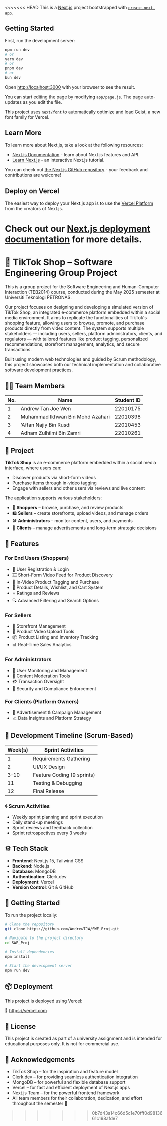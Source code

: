 <<<<<<< HEAD
This is a [Next.js](https://nextjs.org) project bootstrapped with [`create-next-app`](https://github.com/vercel/next.js/tree/canary/packages/create-next-app).

## Getting Started

First, run the development server:

```bash
npm run dev
# or
yarn dev
# or
pnpm dev
# or
bun dev
```

Open [http://localhost:3000](http://localhost:3000) with your browser to see the result.

You can start editing the page by modifying `app/page.js`. The page auto-updates as you edit the file.

This project uses [`next/font`](https://nextjs.org/docs/app/building-your-application/optimizing/fonts) to automatically optimize and load [Geist](https://vercel.com/font), a new font family for Vercel.

## Learn More

To learn more about Next.js, take a look at the following resources:

- [Next.js Documentation](https://nextjs.org/docs) - learn about Next.js features and API.
- [Learn Next.js](https://nextjs.org/learn) - an interactive Next.js tutorial.

You can check out [the Next.js GitHub repository](https://github.com/vercel/next.js) - your feedback and contributions are welcome!

## Deploy on Vercel

The easiest way to deploy your Next.js app is to use the [Vercel Platform](https://vercel.com/new?utm_medium=default-template&filter=next.js&utm_source=create-next-app&utm_campaign=create-next-app-readme) from the creators of Next.js.

Check out our [Next.js deployment documentation](https://nextjs.org/docs/app/building-your-application/deploying) for more details.
=======
# 🛒 TikTok Shop – Software Engineering Group Project

This is a group project for the Software Engineering and Human-Computer Interaction (TEB2014) course, conducted during the May 2025 semester at Universiti Teknologi PETRONAS.

Our project focuses on designing and developing a simulated version of TikTok Shop, an integrated e-commerce platform embedded within a social media environment. It aims to replicate the functionalities of TikTok's shopping feature, allowing users to browse, promote, and purchase products directly from video content. The system supports multiple stakeholders — including users, sellers, platform administrators, clients, and regulators — with tailored features like product tagging, personalized recommendations, storefront management, analytics, and secure transactions.

Built using modern web technologies and guided by Scrum methodology, this project showcases both our technical implementation and collaborative software development practices.

## 👨‍💻 Team Members

| No. | Name                             | Student ID |
| --- | -------------------------------- | ---------- |
| 1   | Andrew Tan Joe Wen               | 22010175   |
| 2   | Muhammad Ikhwan Bin Mohd Azahari | 22010398   |
| 3   | ‘Affan Najiy Bin Rusdi           | 22010453   |
| 4   | Adham Zulhilmi Bin Zamri         | 22010261   |

## 📌 Project

**TikTok Shop** is an e-commerce platform embedded within a social media interface, where users can:

- Discover products via short-form videos
- Purchase items through in-video tagging
- Engage with sellers and other users via reviews and live content

The application supports various stakeholders:

- 👤 **Shoppers** – browse, purchase, and review products
- 🛍️ **Sellers** – create storefronts, upload videos, and manage orders
- 🛠️ **Administrators** – monitor content, users, and payments
- 💼 **Clients** – manage advertisements and long-term strategic decisions

## 🧠 Features

### For End Users (Shoppers)

- 🔐 User Registration & Login
- 🎞️ Short-Form Video Feed for Product Discovery
- 🛒 In-Video Product Tagging and Purchase
- 🧾 Product Details, Wishlist, and Cart System
- ⭐ Ratings and Reviews
- 🔍 Advanced Filtering and Search Options

### For Sellers

- 🏪 Storefront Management
- 📸 Product Video Upload Tools
- 📦 Product Listing and Inventory Tracking
- 📊 Real-Time Sales Analytics

### For Administrators

- 👥 User Monitoring and Management
- 🧹 Content Moderation Tools
- 💳 Transaction Oversight
- 🔐 Security and Compliance Enforcement

### For Clients (Platform Owners)

- 📢 Advertisement & Campaign Management
- 📈 Data Insights and Platform Strategy

## 📅 Development Timeline (Scrum-Based)

| Week(s) | Sprint Activities          |
| ------- | -------------------------- |
| 1       | Requirements Gathering     |
| 2       | UI/UX Design               |
| 3–10    | Feature Coding (9 sprints) |
| 11      | Testing & Debugging        |
| 12      | Final Release              |

### 🌀 Scrum Activities

- Weekly sprint planning and sprint execution
- Daily stand-up meetings
- Sprint reviews and feedback collection
- Sprint retrospectives every 3 weeks

## ⚙️ Tech Stack

- **Frontend**: Next.js 15, Tailwind CSS
- **Backend**: Node.js
- **Database**: MongoDB
- **Authentication**: Clerk.dev
- **Deployment**: Vercel
- **Version Control**: Git & GitHub

## 🚀 Getting Started

To run the project locally:

```bash
# Clone the repository
git clone https://github.com/AndrewTJW/SWE_Proj.git

# Navigate to the project directory
cd SWE_Proj

# Install dependencies
npm install

# Start the development server
npm run dev
```

## 📦 Deployment

This project is deployed using Vercel:

🔗 https://vercel.com

## 📜 License

This project is created as part of a university assignment and is intended for educational purposes only. It is not for commercial use.

## 🙌 Acknowledgements

- TikTok Shop – for the inspiration and feature model
- Clerk.dev – for providing seamless authentication integration
- MongoDB – for powerful and flexible database support
- Vercel – for fast and efficient deployment of Next.js apps
- Next.js Team – for the powerful frontend framework
- All team members for their collaboration, dedication, and effort throughout the semester 💪
>>>>>>> 0b7d43a14c66d5c1e70fff0d9813661c198afde7
